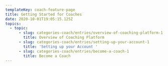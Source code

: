 ```yaml
---
templateKey: coach-feature-page
title: Getting Started for Coaches
date: 2020-10-01T19:05:15.125Z
topics:
  - topic:
      - slug: categories-coach/entries/overview-of-coaching-platform-1
        title: Overview of Coaching Platform
      - slug: categories-coach/entries/setting-up-your-account-1
        title: 'Setting up your Account '
      - slug: categories-coach/entries/become-a-coach-1
        title: Become a Coach
---
```


